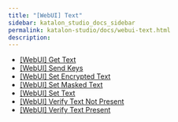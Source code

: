 ```yaml
---
title: "[WebUI] Text" 
sidebar: katalon_studio_docs_sidebar
permalink: katalon-studio/docs/webui-text.html 
description: 
---
```

*   [\[WebUI\] Get Text](/display/KD/%5BWebUI%5D+Get+Text)
*   [\[WebUI\] Send Keys](/display/KD/%5BWebUI%5D+Send+Keys)
*   [\[WebUI\] Set Encrypted Text](/display/KD/%5BWebUI%5D+Set+Encrypted+Text)
*   [\[WebUI\] Set Masked Text](/display/KD/%5BWebUI%5D+Set+Masked+Text)
*   [\[WebUI\] Set Text](/display/KD/%5BWebUI%5D+Set+Text)
*   [\[WebUI\] Verify Text Not Present](/display/KD/%5BWebUI%5D+Verify+Text+Not+Present)
*   [\[WebUI\] Verify Text Present](/display/KD/%5BWebUI%5D+Verify+Text+Present)